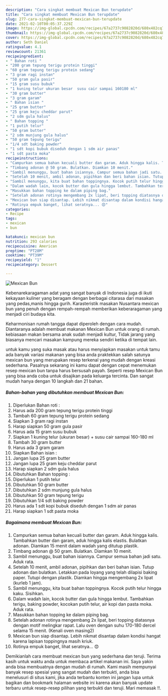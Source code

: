 ```yaml
---
description: "Cara singkat membuat Mexican Bun terupdate"
title: "Cara singkat membuat Mexican Bun terupdate"
slug: 277-cara-singkat-membuat-mexican-bun-terupdate
date: 2021-02-10T00:05:37.229Z
image: https://img-global.cpcdn.com/recipes/67a2737c9082820d/680x482cq70/mexican-bun-foto-resep-utama.jpg
thumbnail: https://img-global.cpcdn.com/recipes/67a2737c9082820d/680x482cq70/mexican-bun-foto-resep-utama.jpg
cover: https://img-global.cpcdn.com/recipes/67a2737c9082820d/680x482cq70/mexican-bun-foto-resep-utama.jpg
author: Seth Daniel
ratingvalue: 4.1
reviewcount: 21361
recipeingredient:
- " Bahan roti "
- "200 gram tepung terigu protein tinggi"
- "60 gram tepung terigu protein sedang"
- "3 gram ragi instan"
- "50 gram gula pasir"
- "15 gram susu bubuk"
- "1 kuning telur ukuran besar  susu cair sampai 160180 ml"
- "30 gram butter"
- "3 gram garam"
- " Bahan isian "
- "25 gram butter"
- "25 gram keju cheddar parut"
- "2 sdm gula halus"
- " Bahan topping "
- "1 putih telur"
- "50 gram butter"
- "2 sdm munjung gula halus"
- "50 gram tepung terigu"
- "1/4 sdt baking powder"
- "1 sdt kopi bubuk diseduh dengan 1 sdm air panas"
- "1 sdt pasta moka"
recipeinstructions:
- "Campurkan semua bahan kecuali butter dan garam. Aduk hingga kalis. Tambahkan butter dan garam, aduk hingga kalis elastis. Bulatkan adonan. Diamkan 15 menit dalam wadah yang ditutup plastik."
- "Timbang adonan @ 50 gram. Bulatkan. Diamkan 10 menit."
- "Sambil menunggu, buat bahan isiannya. Campur semua bahan jadi satu. Aduk rata."
- "Setelah 10 menit, ambil adonan, pipihkan dan beri bahan isian. Tutup adonan dan bulatkan. Letakkan pada loyang yang telah dilapisi baking paper. Tutupi dengan plastik. Diamkan hingga mengembang 2x lipat (kurleb 1 jam)."
- "Sambil menunggu, kita buat bahan toppingnya. Kocok putih telur hingga kaku. Sisihkan."
- "Dalam wadah lain, kocok butter dan gula hingga lembut. Tambahkan terigu, baking powder, kocokan putih telur, air kopi dan pasta moka. Aduk rata."
- "Masukkan bahan topping ke dalam piping bag."
- "Setelah adonan rotinya mengembang 2x lipat, beri topping diatasnya dengan motif melingkar rapat. Lalu oven dengan suhu 170-180 dercel selama 15 menit. (Kenali oven masing2)"
- "Mexican bun siap disantap. Lebih nikmat disantap dalam kondisi hangat karena lapisan toppingnya masih kriuk."
- "Rotinya empuk banget, lihat seratnya... 😍"
categories:
- Recipe
tags:
- mexican
- bun

katakunci: mexican bun 
nutrition: 293 calories
recipecuisine: American
preptime: "PT28M"
cooktime: "PT39M"
recipeyield: "1"
recipecategory: Dessert

---
```



![Mexican Bun](https://img-global.cpcdn.com/recipes/67a2737c9082820d/680x482cq70/mexican-bun-foto-resep-utama.jpg)

Kebenarekaragaman adat yang sangat banyak di Indonesia juga di ikuti kekayaan kuliner yang beragam dengan berbagai citarasa dari masakan yang pedas,manis hingga gurih. Karasteristik masakan Nusantara mexican bun yang penuh dengan rempah-rempah memberikan keberaragaman yang menjadi ciri budaya kita.




Keharmonisan rumah tangga dapat diperoleh dengan cara mudah. Diantaranya adalah membuat makanan Mexican Bun untuk orang di rumah. kebiasaan makan bersama anak sudah menjadi kultur, Tidak jarang yang biasanya mencari masakan kampung mereka sendiri ketika di tempat lain.

untuk kamu yang suka masak atau harus menyiapkan masakan untuk tamu ada banyak variasi makanan yang bisa anda praktekkan salah satunya mexican bun yang merupakan resep terkenal yang mudah dengan kreasi sederhana. Pasalnya sekarang ini kamu dapat dengan cepat menemukan resep mexican bun tanpa harus bersusah payah.
Seperti resep Mexican Bun yang bisa anda coba untuk disajikan pada keluarga tercinta. Dan sangat mudah hanya dengan 10 langkah dan 21 bahan.


<!--inarticleads1-->

##### Bahan-bahan yang dibutuhkan membuat Mexican Bun:

1. Diperlukan  Bahan roti :
1. Harus ada 200 gram tepung terigu protein tinggi
1. Tambah 60 gram tepung terigu protein sedang
1. Siapkan 3 gram ragi instan
1. Harap siapkan 50 gram gula pasir
1. Harus ada 15 gram susu bubuk
1. Siapkan 1 kuning telur (ukuran besar) + susu cair sampai 160-180 ml
1. Tambah 30 gram butter
1. Harus ada 3 gram garam
1. Siapkan  Bahan isian :
1. Jangan lupa 25 gram butter
1. Jangan lupa 25 gram keju cheddar parut
1. Harap siapkan 2 sdm gula halus
1. Dibutuhkan  Bahan topping :
1. Diperlukan 1 putih telur
1. Dibutuhkan 50 gram butter
1. Dibutuhkan 2 sdm munjung gula halus
1. Dibutuhkan 50 gram tepung terigu
1. Dibutuhkan 1/4 sdt baking powder
1. Harus ada 1 sdt kopi bubuk diseduh dengan 1 sdm air panas
1. Harap siapkan 1 sdt pasta moka




<!--inarticleads2-->

##### Bagaimana membuat  Mexican Bun:

1. Campurkan semua bahan kecuali butter dan garam. Aduk hingga kalis. Tambahkan butter dan garam, aduk hingga kalis elastis. Bulatkan adonan. Diamkan 15 menit dalam wadah yang ditutup plastik.
1. Timbang adonan @ 50 gram. Bulatkan. Diamkan 10 menit.
1. Sambil menunggu, buat bahan isiannya. Campur semua bahan jadi satu. Aduk rata.
1. Setelah 10 menit, ambil adonan, pipihkan dan beri bahan isian. Tutup adonan dan bulatkan. Letakkan pada loyang yang telah dilapisi baking paper. Tutupi dengan plastik. Diamkan hingga mengembang 2x lipat (kurleb 1 jam).
1. Sambil menunggu, kita buat bahan toppingnya. Kocok putih telur hingga kaku. Sisihkan.
1. Dalam wadah lain, kocok butter dan gula hingga lembut. Tambahkan terigu, baking powder, kocokan putih telur, air kopi dan pasta moka. Aduk rata.
1. Masukkan bahan topping ke dalam piping bag.
1. Setelah adonan rotinya mengembang 2x lipat, beri topping diatasnya dengan motif melingkar rapat. Lalu oven dengan suhu 170-180 dercel selama 15 menit. (Kenali oven masing2)
1. Mexican bun siap disantap. Lebih nikmat disantap dalam kondisi hangat karena lapisan toppingnya masih kriuk.
1. Rotinya empuk banget, lihat seratnya... 😍




Demikianlah cara membuat mexican bun yang sederhana dan teruji. Terima kasih untuk waktu anda untuk membaca artikel makanan ini. Saya yakin anda bisa membuatnya dengan mudah di rumah. Kami masih mempunyai banyak resep spesial yang sangat mudah dan terbukti, anda bisa menelusuri di situs kami, jika anda terbantu konten ini jangan lupa untuk bagikan dan bookmark halaman website ini karena akan banyak update terbaru untuk resep-resep pilihan yang terbukti dan teruji. Mari memasak !!. 
